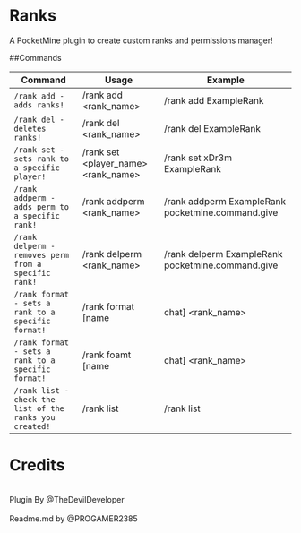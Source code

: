 # Ranks
A PocketMine plugin to create custom ranks and permissions manager!

##Commands

Command | Usage | Example
--- | --- | ---
`/rank add - adds ranks!` | /rank add <rank_name> | /rank add ExampleRank
`/rank del - deletes ranks!` | /rank del <rank_name> | /rank del ExampleRank
`/rank set - sets rank to a specific player!` | /rank set <player_name> <rank_name> | /rank set xDr3m ExampleRank
`/rank addperm - adds perm to a specific rank!` | /rank addperm <rank_name> <permission> | /rank addperm ExampleRank pocketmine.command.give
`/rank delperm - removes perm from a specific rank!` | /rank delperm <rank_name> <permssion> | /rank delperm ExampleRank pocketmine.command.give
`/rank format - sets a rank to a specific format!` | /rank format [name|chat] <rank_name> <format> | /rank format name ExampleRank §r[§eNoob§r] {player_name}
`/rank format - sets a rank to a specific format!` | /rank foamt [name|chat] <rank_name> <format> | /rank format chat ExampleRank §r[§eNoob§r] {player_name} §b>> {msg}
`/rank list - check the list of the ranks you created!` | /rank list | /rank list

# Credits
  <br>Plugin By @TheDevilDeveloper<br>
  <br>Readme.md by @PROGAMER2385<br>
  
